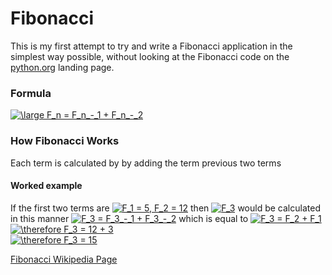 # Fibonacci
This is my first attempt to try and write a Fibonacci application in the simplest way possible, without looking at the Fibonacci code on
the [python.org](http://www.python.org) landing page. 

### Formula

<a href="https://www.codecogs.com/eqnedit.php?latex=\large&space;F_n&space;=&space;F_n_-_1&space;&plus;&space;F_n_-_2" target="_blank"><img src="https://latex.codecogs.com/gif.latex?\large&space;F_n&space;=&space;F_n_-_1&space;&plus;&space;F_n_-_2" title="\large F_n = F_n_-_1 + F_n_-_2" /></a>

### How Fibonacci Works 
Each term is calculated by by adding the term previous two terms 

#### Worked example
If the first two terms are <a href="https://www.codecogs.com/eqnedit.php?latex=F_1&space;=&space;5,&space;F_2&space;=&space;12" target="_blank"><img src="https://latex.codecogs.com/gif.latex?F_1&space;=&space;5,&space;F_2&space;=&space;12" title="F_1 = 5, F_2 = 12" /></a> then <a href="https://www.codecogs.com/eqnedit.php?latex=F_3" target="_blank"><img src="https://latex.codecogs.com/gif.latex?F_3" title="F_3" /></a> would be calculated in this manner <a href="https://www.codecogs.com/eqnedit.php?latex=F_3&space;=&space;F_3_-_1&space;&plus;&space;F_3_-_2" target="_blank"><img src="https://latex.codecogs.com/gif.latex?F_3&space;=&space;F_3_-_1&space;&plus;&space;F_3_-_2" title="F_3 = F_3_-_1 + F_3_-_2" /></a> which is equal to <a href="https://www.codecogs.com/eqnedit.php?latex=F_3&space;=&space;F_2&space;&plus;&space;F_1" target="_blank"><img src="https://latex.codecogs.com/gif.latex?F_3&space;=&space;F_2&space;&plus;&space;F_1" title="F_3 = F_2 + F_1" /></a>  
<a href="https://www.codecogs.com/eqnedit.php?latex=\therefore&space;F_3&space;=&space;12&space;&plus;&space;3" target="_blank"><img src="https://latex.codecogs.com/gif.latex?\therefore&space;F_3&space;=&space;12&space;&plus;&space;3" title="\therefore F_3 = 12 + 3" /></a><br/>
<a href="https://www.codecogs.com/eqnedit.php?latex=\therefore&space;F_3&space;=&space;15" target="_blank"><img src="https://latex.codecogs.com/gif.latex?\therefore&space;F_3&space;=&space;15" title="\therefore F_3 = 15" /></a>

[Fibonacci Wikipedia Page](https://en.wikipedia.org/wiki/Fibonacci_number)

